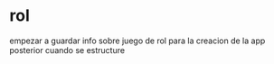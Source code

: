 # rol
empezar a guardar info sobre juego de rol para la creacion de la app posterior cuando se estructure
